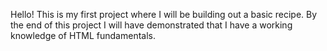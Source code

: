 Hello! This is my first project where I will be
building out a basic recipe. By the end of this project
I will have demonstrated that I have a working knowledge of 
HTML fundamentals.